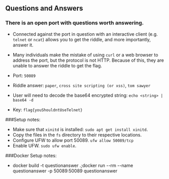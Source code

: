 ## Questions and Answers
### There is an open port with questions worth answering.

- Connected against the port in question with an interactive client (e.g. `telnet` or `ncat`) allows you to get the riddle, and more importantly, answer it.
- Many individuals make the mistake of using `curl` or a web browser to address the port, but the protocol is not HTTP. Because of this, they are unable to answer the riddle to get the flag.

- Port: `50089`
- Riddle answer: `paper`, `cross site scripting (or xss)`, `tom sawyer`
- User will need to decode the base64 encrypted string: `echo <string> | base64 -d`
- Key: ```flag{youShouldntUseTelnet}```

###Setup notes:

- Make sure that `xinitd` is installed: `sudo apt get install xinitd`.
- Copy the files in the `fs` directory to their respective locations.
- Configure UFW to allow port 50089. `ufw allow 50089/tcp`
- Enable UFW. `sudo ufw enable`.

###Docker Setup notes:
- docker build -t questionanswer .;docker run --rm --name questionanswer -p 50089:50089 questionanswer

